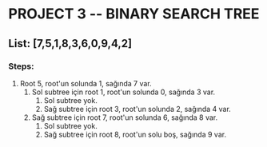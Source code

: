 # PROJECT 3 -- BINARY SEARCH TREE

## List: [7,5,1,8,3,6,0,9,4,2]

### Steps:
1. Root 5, root'un solunda 1, sağında 7 var.
    1. Sol subtree için root 1, root'un solunda 0, sağında 3 var.
        1. Sol subtree yok.
        2. Sağ subtree için root 3, root'un solunda 2, sağında 4 var.
    2. Sağ subtree için root 7, root'un solunda 6, sağında 8 var.
        1. Sol subtree yok.
        2. Sağ subtree için root 8, root'un solu boş, sağında 9 var.
